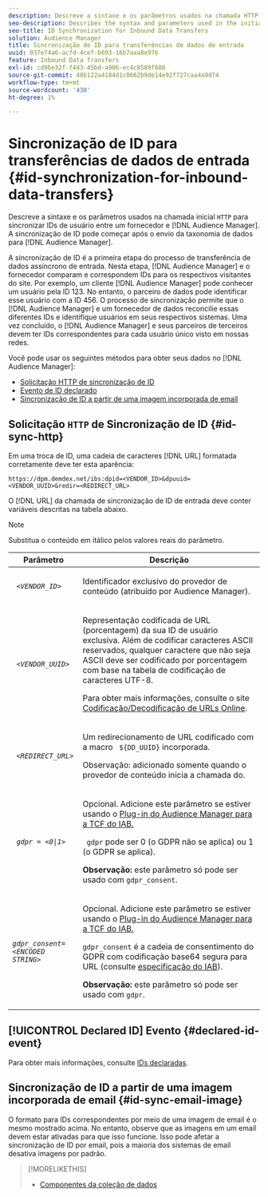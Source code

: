 ```yaml
---
description: Descreve a sintaxe e os parâmetros usados na chamada HTTP inicial para sincronizar IDs de usuário entre um fornecedor e a Audience Manager. A sincronização de ID pode começar após o envio da taxonomia de dados para a Audience Manager.
seo-description: Describes the syntax and parameters used in the initial HTTP call to synchronize user IDs between a vendor and Audience Manager. ID synchronization can begin after you send your data taxonomy to Audience Manager.
seo-title: ID Synchronization for Inbound Data Transfers
solution: Audience Manager
title: Sincronização de ID para transferências de dados de entrada
uuid: 037e74a6-acfd-4cef-b693-16b7aaa8e976
feature: Inbound Data Transfers
exl-id: cd9be32f-f443-45bd-a906-ec4c8589f608
source-git-commit: 48b122a4184d1c0662b9de14e92f727caa4a9d74
workflow-type: tm+mt
source-wordcount: '430'
ht-degree: 1%

---
```


# Sincronização de ID para transferências de dados de entrada {#id-synchronization-for-inbound-data-transfers}

Descreve a sintaxe e os parâmetros usados na chamada inicial `HTTP` para sincronizar IDs de usuário entre um fornecedor e [!DNL Audience Manager]. A sincronização de ID pode começar após o envio da taxonomia de dados para [!DNL Audience Manager].

A sincronização de ID é a primeira etapa do processo de transferência de dados assíncrono de entrada. Nesta etapa, [!DNL Audience Manager] e o fornecedor comparam e correspondem IDs para os respectivos visitantes do site. Por exemplo, um cliente [!DNL Audience Manager] pode conhecer um usuário pela ID 123. No entanto, o parceiro de dados pode identificar esse usuário com a ID 456. O processo de sincronização permite que o [!DNL Audience Manager] e um fornecedor de dados reconcilie essas diferentes IDs e identifique usuários em seus respectivos sistemas. Uma vez concluído, o [!DNL Audience Manager] e seus parceiros de terceiros devem ter IDs correspondentes para cada usuário único visto em nossas redes.

Você pode usar os seguintes métodos para obter seus dados no [!DNL Audience Manager]:

* [Solicitação HTTP de sincronização de ID](../../../integration/sending-audience-data/batch-data-transfer-explained/id-sync-http.md#id-sync-http)
* [Evento de ID declarado](../../../integration/sending-audience-data/batch-data-transfer-explained/id-sync-http.md#declared-id-event)
* [Sincronização de ID a partir de uma imagem incorporada de email](../../../integration/sending-audience-data/batch-data-transfer-explained/id-sync-http.md#id-sync-email-image)

## Solicitação `HTTP` de Sincronização de ID {#id-sync-http}

Em uma troca de ID, uma cadeia de caracteres [!DNL URL] formatada corretamente deve ter esta aparência:

```
https://dpm.demdex.net/ibs:dpid=<VENDOR_ID>&dpuuid=<VENDOR_UUID>&redir=<REDIRECT_URL>
```

O [!DNL URL] da chamada de sincronização de ID de entrada deve conter variáveis descritas na tabela abaixo.

>[!NOTE]
>
>Substitua o conteúdo em itálico pelos valores reais do parâmetro.

<table id="table_EB9F4246E2A34ABB8ED06EA458EB186F"> 
 <thead> 
  <tr> 
   <th colname="col1" class="entry"> Parâmetro </th> 
   <th colname="col2" class="entry"> Descrição </th> 
  </tr> 
 </thead>
 <tbody> 
  <tr> 
   <td colname="col1"> <code> <i>&lt;VENDOR_ID&gt;</i> </code> </td> 
   <td colname="col2"> <p>Identificador exclusivo do provedor de conteúdo (atribuído por <span class="keyword"> Audience Manager</span>). </p> </td> 
  </tr> 
  <tr> 
   <td colname="col1"> <code> <i>&lt;VENDOR_UUID&gt;</i> </code> </td> 
   <td colname="col2"> <p>Representação codificada de URL (porcentagem) da sua ID de usuário exclusiva. Além de codificar caracteres ASCII reservados, qualquer caractere que não seja ASCII deve ser codificado por porcentagem com base na tabela de codificação de caracteres UTF-8. </p> <p>Para obter mais informações, consulte o site <a href="https://www.url-encode-decode.com" format="http" scope="external"> Codificação/Decodificação de URLs Online</a>. </p> </td> 
  </tr> 
  <tr> 
   <td colname="col1"> <code> <i>&lt;REDIRECT_URL&gt;</i> </code> </td> 
   <td colname="col2"> <p>Um redirecionamento de URL codificado com a macro <code> ${DD_UUID}</code> incorporada. </p> <p>Observação: adicionado somente quando o provedor de conteúdo inicia a chamada do. </p> </td> 
  </tr> 
  <tr> 
   <td colname="col1"> <code> <i>gdpr = &lt;0|1&gt;</i> </code> </td> 
   <td colname="col2"> <p>Opcional. Adicione este parâmetro se estiver usando o <a href="../../../overview/data-security-and-privacy/aam-iab-plugin.md">Plug-in do Audience Manager para a TCF do IAB.</a></p> <p><code> gdpr</code> pode ser 0 (o GDPR não se aplica) ou 1 (o GDPR se aplica). </p> <p> <b>Observação:</b> este parâmetro só pode ser usado com <code>gdpr_consent</code>.</p></td> 
  </tr> 
  <tr> 
   <td colname="col1"> <code><i>gdpr_consent=&lt;ENCODED STRING&gt;</i> </code> </td> 
   <td colname="col2"> <p>Opcional. Adicione este parâmetro se estiver usando o <a href="../../../overview/data-security-and-privacy/aam-iab-plugin.md">Plug-in do Audience Manager para a TCF do IAB.</a></p> <p><code>gdpr_consent</code> é a cadeia de consentimento do GDPR com codificação base64 segura para URL (consulte <a href="https://github.com/InteractiveAdvertisingBureau/GDPR-Transparency-and-Consent-Framework/blob/master/URL-based%20Consent%20Passing_%20Framework%20Guidance.md#specifications" format="http" scope="external"> especificação do IAB</a>). </p> <p> <b>Observação:</b> este parâmetro só pode ser usado com <code>gdpr</code>.</p> </td> 
  </tr> 
 </tbody> 
</table>

## [!UICONTROL Declared ID] Evento {#declared-id-event}

Para obter mais informações, consulte [IDs declaradas](../../../features/declared-ids.md).

## Sincronização de ID a partir de uma imagem incorporada de email {#id-sync-email-image}

O formato para IDs correspondentes por meio de uma imagem de email é o mesmo mostrado acima. No entanto, observe que as imagens em um email devem estar ativadas para que isso funcione. Isso pode afetar a sincronização de ID por email, pois a maioria dos sistemas de email desativa imagens por padrão.

>[!MORELIKETHIS]
>
>* [Componentes da coleção de dados](../../../reference/system-components/components-data-collection.md)
